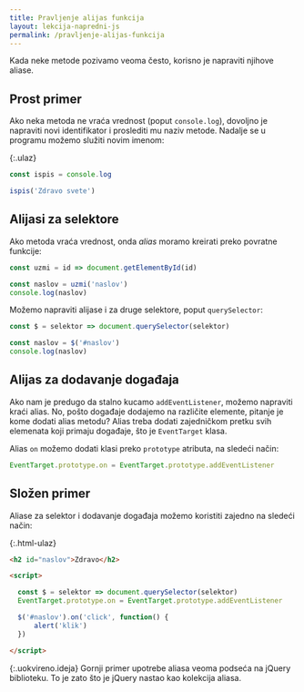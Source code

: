 ```yaml
---
title: Pravljenje alijas funkcija
layout: lekcija-napredni-js
permalink: /pravljenje-alijas-funkcija
---
```


Kada neke metode pozivamo veoma često, korisno je napraviti njihove aliase.

## Prost primer

Ako neka metoda ne vraća vrednost (poput `console.log`), dovoljno je napraviti novi identifikator i proslediti mu naziv metode. Nadalje se u programu možemo služiti novim imenom:

{:.ulaz}
```js
const ispis = console.log

ispis('Zdravo svete')
```

## Alijasi za selektore

Ako metoda vraća vrednost, onda *alias* moramo kreirati preko povratne funkcije:

```js
const uzmi = id => document.getElementById(id)

const naslov = uzmi('naslov')
console.log(naslov)
```

Možemo napraviti alijase i za druge selektore, poput `querySelector`:

```js
const $ = selektor => document.querySelector(selektor)

const naslov = $('#naslov')
console.log(naslov)
```

## Alijas za dodavanje događaja

Ako nam je predugo da stalno kucamo `addEventListener`, možemo napraviti kraći alias. No, pošto događaje dodajemo na različite elemente, pitanje je kome dodati alias metodu? Alias treba dodati zajedničkom pretku svih elemenata koji primaju događaje, što je `EventTarget` klasa. 

Alias `on` možemo dodati klasi preko `prototype` atributa, na sledeći način:

```js
EventTarget.prototype.on = EventTarget.prototype.addEventListener
```

## Složen primer

Aliase za selektor i dodavanje događaja možemo koristiti zajedno na sledeći način:

{:.html-ulaz}
```html
<h2 id="naslov">Zdravo</h2>

<script>

  const $ = selektor => document.querySelector(selektor)
  EventTarget.prototype.on = EventTarget.prototype.addEventListener

  $('#naslov').on('click', function() {
      alert('klik')
  })

</script>
```

{:.uokvireno.ideja}
Gornji primer upotrebe aliasa veoma podseća na jQuery biblioteku. To je zato što je jQuery nastao kao kolekcija aliasa.